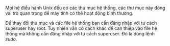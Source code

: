 Mọi hệ điều hành Unix đều có các thư mục hệ thống, các thư mục này đóng vai trò quan trọng để máy tính có thể hoạt động bình thường.

Để thay đổi thư mục và các file hệ thống bạn cần đăng nhập với tư cách superuser hay root. Tuy nhiên vẫn có cách khác để can thiệp vào file hệ thống mà không cần đăng nhập với tư cách superuser. Đó là dùng lệnh _sudo_.

